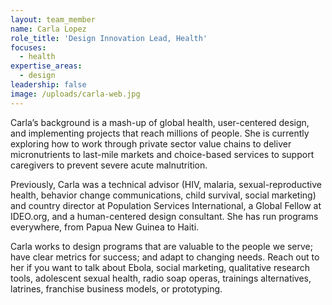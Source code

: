 ```yaml
---
layout: team_member
name: Carla Lopez
role_title: 'Design Innovation Lead, Health'
focuses:
  - health
expertise_areas:
  - design
leadership: false
image: /uploads/carla-web.jpg
---
```


Carla’s background is a mash-up of global health, user-centered design, and implementing projects that reach millions of people. She is currently exploring how to work through private sector value chains to deliver micronutrients to last-mile markets and choice-based services to support caregivers to prevent severe acute malnutrition.

Previously, Carla was a technical advisor (HIV, malaria, sexual-reproductive health, behavior change communications, child survival, social marketing) and country director at Population Services International, a Global Fellow at IDEO.org, and a human-centered design consultant. She has run programs everywhere, from Papua New Guinea to Haiti.

Carla works to design programs that are valuable to the people we serve; have clear metrics for success; and adapt to changing needs. Reach out to her if you want to talk about Ebola, social marketing, qualitative research tools, adolescent sexual health, radio soap operas, trainings alternatives, latrines, franchise business models, or prototyping.

&nbsp;